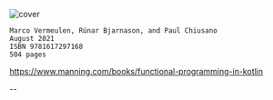 ![cover](https://images.manning.com/360/480/resize/book/f/ac70811-658d-439c-8c07-605e7a8a2e19/Vermeulen-HI.png)

    Marco Vermeulen, Rúnar Bjarnason, and Paul Chiusano
    August 2021  
    ISBN 9781617297168  
    504 pages

https://www.manning.com/books/functional-programming-in-kotlin

--